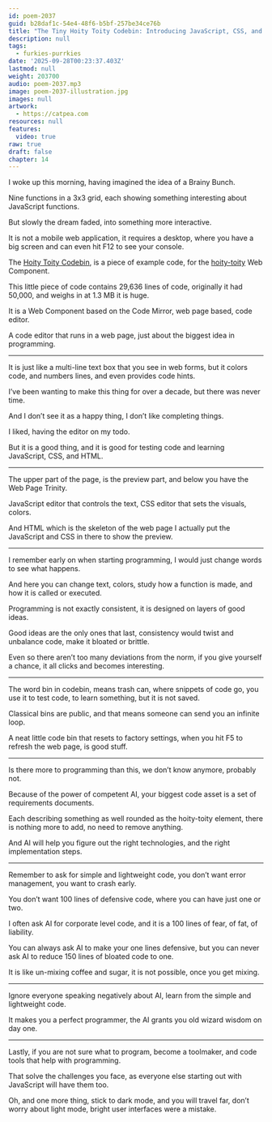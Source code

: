 ```yaml
---
id: poem-2037
guid: b28daf1c-54e4-48f6-b5bf-257be34ce76b
title: "The Tiny Hoity Toity Codebin: Introducing JavaScript, CSS, and HTML The Right Way"
description: null
tags:
  - furkies-purrkies
date: '2025-09-28T00:23:37.403Z'
lastmod: null
weight: 203700
audio: poem-2037.mp3
image: poem-2037-illustration.jpg
images: null
artwork:
  - https://catpea.com
resources: null
features:
  video: true
raw: true
draft: false
chapter: 14
---
```


I woke up this morning,
having imagined the idea of a Brainy Bunch.

Nine functions in a 3x3 grid,
each showing something interesting about JavaScript functions.

But slowly the dream faded,
into something more interactive.

It is not a mobile web application, it requires a desktop,
where you have a big screen and can even hit F12 to see your console.

The [Hoity Toity Codebin][1], is a piece of example code,
for the [hoity-toity][2] Web Component.

This little piece of code contains 29,636 lines of code,
originally it had 50,000, and weighs in at 1.3 MB it is huge.

It is a Web Component based on the Code Mirror,
web page based, code editor.

A code editor that runs in a web page,
just about the biggest idea in programming.

---

It is just like a multi-line text box that you see in web forms,
but it colors code, and numbers lines, and even provides code hints.

I’ve been wanting to make this thing for over a decade,
but there was never time.

And I don’t see it as a happy thing,
I don’t like completing things.

I liked,
having the editor on my todo.

But it is a good thing,
and it is good for testing code and learning JavaScript, CSS, and HTML.

---

The upper part of the page, is the preview part,
and below you have the Web Page Trinity.

JavaScript editor that controls the text,
CSS editor that sets the visuals, colors.

And HTML which is the skeleton of the web page
I actually put the JavaScript and CSS in there to show the preview.

---

I remember early on when starting programming,
I would just change words to see what happens.

And here you can change text, colors,
study how a function is made, and how it is called or executed.

Programming is not exactly consistent,
it is designed on layers of good ideas.

Good ideas are the only ones that last,
consistency would twist and unbalance code, make it bloated or brittle.

Even so there aren’t too many deviations from the norm,
if you give yourself a chance, it all clicks and becomes interesting.

---

The word bin in codebin, means trash can, where snippets of code go,
you use it to test code, to learn something, but it is not saved.

Classical bins are public,
and that means someone can send you an infinite loop.

A neat little code bin that resets to factory settings,
when you hit F5 to refresh the web page, is good stuff.

---

Is there more to programming than this,
we don’t know anymore, probably not.

Because of the power of competent AI,
your biggest code asset is a set of requirements documents.

Each describing something as well rounded as the hoity-toity element,
there is nothing more to add, no need to remove anything.

And AI will help you figure out the right technologies,
and the right implementation steps.

---

Remember to ask for simple and lightweight code,
you don’t want error management, you want to crash early.

You don’t want 100 lines of defensive code,
where you can have just one or two.

I often ask AI for corporate level code,
and it is a 100 lines of fear, of fat, of liability.

You can always ask AI to make your one lines defensive,
but you can never ask AI to reduce 150 lines of bloated code to one.

It is like un-mixing coffee and sugar, it is not possible,
once you get mixing.

---

Ignore everyone speaking negatively about AI,
learn from the simple and lightweight code.

It makes you a perfect programmer,
the AI grants you old wizard wisdom on day one.

---

Lastly, if you are not sure what to program,
become a toolmaker, and code tools that help with programming.

That solve the challenges you face,
as everyone else starting out with JavaScript will have them too.

Oh, and one more thing, stick to dark mode, and you will travel far,
don’t worry about light mode, bright user interfaces were a mistake.

[1]: https://catpea.github.io/hoity-toity/
[2]: https://github.com/catpea/hoity-toity
